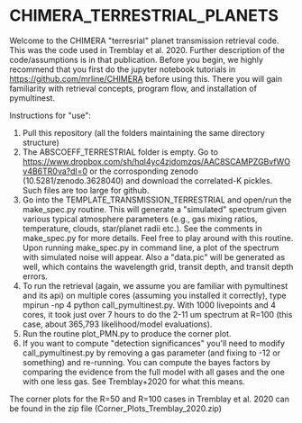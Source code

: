 # CHIMERA_TERRESTRIAL_PLANETS
Welcome to the CHIMERA "terresrial" planet transmission retrieval code. This was the code used in Tremblay et al. 2020. Further description of the code/assumptions is in that publication.  Before you begin, we highly recommend that you first do the jupyter notebook tutorials in https://github.com/mrline/CHIMERA before using this.  There you will gain familiarity with retrieval concepts, program flow, and installation of pymultinest.  

Instructions for "use":
1. Pull this repository (all the folders maintaining the same directory structure)
2. The ABSCOEFF_TERRESTRIAL folder is empty.  Go to https://www.dropbox.com/sh/hql4yc4zjdomzqs/AAC8SCAMPZGBvfWOv4B6TR0va?dl=0 or the corrosponding zenodo (10.5281/zenodo.3628040) and download the correlated-K pickles. Such files are too large for github.
3. Go into the TEMPLATE_TRANSMISSION_TERRESTRIAL and open/run the make_spec.py routine. This will generate a "simulated" spectrum given various typical atmosphere parameters (e.g., gas mixing ratios, temperature, clouds, star/planet radii etc.).  See the comments in make_spec.py for more details. Feel free to play around with this routine. Upon running make_spec.py in command line, a plot of the spectrum with simulated noise will appear. Also a "data.pic" will be generated as well, which contains the wavelength grid, transit depth, and transit depth errors.
4.  To run the retrieval (again, we assume you are familiar with pymultinest and its api) on multiple cores (assuming you installed it correctly), type mpirun -np 4 python call_pymultinest.py.  With 1000 livepoints and 4 cores, it took just over 7 hours to do the 2-11 um spectrum at R=100 (this case, about 365,793 likelihood/model evaluations).  
5. Run the routine plot_PMN.py to produce the corner plot.
6. If you want to compute "detection significances" you'll need to modify call_pymultinest.py by removing a gas parameter (and fixing to -12 or something) and re-running.  You can compute the bayes factors by comparing the evidence from the full model with all gases and the one with one less gas. See Tremblay+2020 for what this means.

The corner plots for the R=50 and R=100 cases in Tremblay et al. 2020 can be found in the zip file (Corner_Plots_Tremblay_2020.zip)
